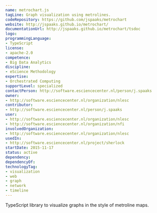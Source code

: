 ```yaml
---
name: metrochart.js
tagLine: Graph visualization using metrolines.
codeRepository: https://github.com/jspaaks/metrochart
website: http://jspaaks.github.io/metrochart/
documentationUrl: http://jspaaks.github.io/metrochart/tsdoc
logo:
programmingLanguage:
- TypeScript
license:
- apache-2.0
competence:
- Big Data Analytics
discipline:
- eScience Methodology
expertise:
- Orchestrated Computing
supportLevel: specialized
contactPerson: http://software.esciencecenter.nl/person/j.spaaks
owner:
- http://software.esciencecenter.nl/organization/nlesc
contributor:
- http://software.esciencecenter.nl/person/j.spaaks
user:
- http://software.esciencecenter.nl/organization/nlesc
- http://software.esciencecenter.nl/organization/nfi
involvedOrganization:
- http://software.esciencecenter.nl/organization/nlesc
usedIn:
- http://software.esciencecenter.nl/project/sherlock
startDate: 2015-11-17
status: active
dependency:
dependencyOf:
technologyTag:
- visualization
- web
- graph
- network
- timeline
---
```

TypeScript library to visualize graphs in the style of metroline maps.